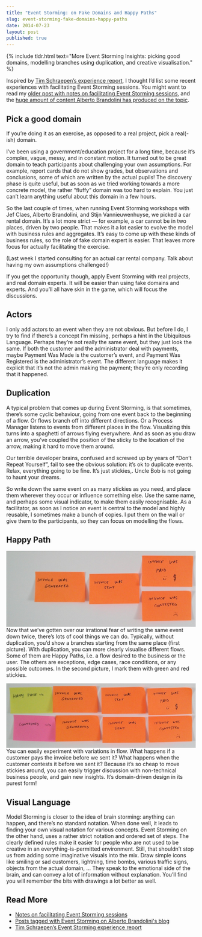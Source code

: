 ```yaml
---
title: "Event Storming: on Fake Domains and Happy Paths"
slug: event-storming-fake-domains-happy-paths
date: 2014-07-23
layout: post
published: true
---
```


{% include tldr.html text="More Event Storming Insights: picking good domains, modelling branches using duplication, and creative visualisation." %}

Inspired by [Tim Schraepen’s experience report](http://sch3lp.github.io/2014/07/12/event-storming-exercise/), I thought I’d list some recent experiences with facilitating Event Storming sessions. You might want to read my [older post with notes on facilitating Event Storming sessions](/2013/08/facilitating-event-storming/), and the [huge amount of content Alberto Brandolini has produced on the topic](http://ziobrando.blogspot.be/search/label/EventStorming).


## Pick a good domain


If you’re doing it as an exercise, as opposed to a real project, pick a real(-ish) domain. 


I’ve been using a government/education project for a long time, because it’s complex, vague, messy, and in constant motion. It turned out to be great domain to teach participants about challenging your own assumptions. For example, report cards that do not show grades, but observations and conclusions, some of which are written by the actual pupils! The discovery phase is quite useful, but as soon as we tried working towards a more concrete model, the rather “fluffy” domain was too hard to explain. You just can’t learn anything useful about this domain in a few hours. 


So the last couple of times, when running Event Storming workshops with Jef Claes, Alberto Brandolini, and Stijn Vannieuwenhuyse, we picked a car rental domain. It’s a lot more strict — for example, a car cannot be in two places, driven by two people. That makes it a lot easier to evolve the model with business rules and aggregates. It’s easy to come up with these kinds of business rules, so the role of fake domain expert is easier. That leaves more focus for actually facilitating the exercise. 


(Last week I started consulting for an actual car rental company. Talk about having my own assumptions challenged!)


If you get the opportunity though, apply Event Storming with real projects, and real domain experts. It will be easier than using fake domains and experts. And you’ll all have skin in the game, which will focus the discussions.


## Actors


I only add actors to an event when they are not obvious. But before I do, I try to find if there’s a concept I’m missing, perhaps a hint in the Ubiquitous Language. Perhaps they’re not really the same event, but they just look the same. If both the customer and the administrator deal with payments, maybe Payment Was Made is the customer’s event, and Payment Was Registered is the administrator’s event. The different language makes it explicit that it’s not the admin making the payment; they’re only recording that it happened. 


## Duplication


A typical problem that comes up during Event Storming, is that sometimes, there’s some cyclic behaviour, going from one event back to the beginning of a flow. Or flows branch off into different directions. Or a Process Manager listens to events from different places in the flow. Visualizing this turns into a spaghetti of arrows flying everywhere. And as soon as you draw an arrow, you’ve coupled the position of the sticky to the location of the arrow, making it hard to move them around. 


Our terrible developer brains, confused and screwed up by years of “Don’t Repeat Yourself”, fail to see the obvious solution: it’s ok to duplicate events. Relax, everything going to be fine. It’s just stickies,. Uncle Bob is not going to haunt your dreams. 



So write down the same event on as many stickies as you need, and place them wherever they occur or influence something else. Use the same name, and perhaps some visual indicator, to make them easily recognisable. As a facilitator, as soon as I notice an event is central to the model and highly reusable, I sometimes make a bunch of copies. I put them on the wall or give them to the participants, so they can focus on modelling the flows.


## Happy Path

<img style="float:left;margin-right: 10px" src="/img/posts/2014-07-23-event-storming-fake-domains-happy-paths/event-storming-with-branches-small.jpg" alt="Happy Path">

Now that we’ve gotten over our irrational fear of writing the same event down twice, there’s lots of cool things we can do. Typically, without duplication, you’d show a branches starting from the same place (first picture). With duplication, you can more clearly visualise different flows. Some of them are Happy Paths, i.e. a flow desired to the business or the user. The others are exceptions, edge cases, race conditions, or any possible outcomes. In the second picture, I mark them with green and red stickies. 


<img style="float:left;margin-right: 10px" src="/img/posts/2014-07-23-event-storming-fake-domains-happy-paths/event-storming-happy-path-small.jpg" alt="Happy Path">

You can easily experiment with variations in flow. What happens if a customer pays the invoice before we sent it?  What happens when the customer contests it before we sent it? Because it’s so cheap to move stickies around, you can easily trigger discussion with non-technical business people, and gain new insights. It’s domain-driven design in its purest form!


## Visual Language


Model Storming is closer to the idea of brain storming: anything can happen, and there’s no standard notation. When done well, it leads to finding your own visual notation for various concepts. Event Storming on the other hand, uses a rather strict notation and ordered set of steps. The clearly defined rules make it easier for people who are not used to be creative in an everything-is-permitted environment. Still, that shouldn’t stop us from adding some imaginative visuals into the mix. Draw simple icons like smiling or sad customers, lightning, time bombs, various traffic signs, objects from the actual domain, … They speak to the emotional side of the brain, and can convey a lot of information without explanation. You’ll find you will remember the bits with drawings a lot better as well.


## Read More

- [Notes on facilitating Event Storming sessions](/2013/08/facilitating-event-storming/)
- [Posts tagged with Event Storming on Alberto Brandolini's blog](http://ziobrando.blogspot.be/search/label/EventStorming)
- [Tim Schraepen’s Event Storming experience report](http://sch3lp.github.io/2014/07/12/event-storming-exercise/)

